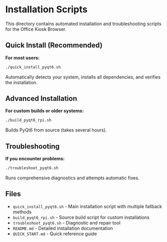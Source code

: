 # Installation Scripts

This directory contains automated installation and troubleshooting scripts for the Office Kiosk Browser.

## Quick Install (Recommended)

**For most users:**
```bash
./quick_install_pyqt6.sh
```

Automatically detects your system, installs all dependencies, and verifies the installation.

## Advanced Installation

**For custom builds or older systems:**
```bash
./build_pyqt6_rpi.sh
```

Builds PyQt6 from source (takes several hours).

## Troubleshooting

**If you encounter problems:**
```bash
./troubleshoot_pyqt6.sh
```

Runs comprehensive diagnostics and attempts automatic fixes.

## Files

- `quick_install_pyqt6.sh` - Main installation script with multiple fallback methods
- `build_pyqt6_rpi.sh` - Source build script for custom installations  
- `troubleshoot_pyqt6.sh` - Diagnostic and repair tool
- `README.md` - Detailed installation documentation
- `QUICK_START.md` - Quick reference guide
